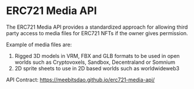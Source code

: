 # ERC721 Media API

The ERC721 Media API provides a standardized approach for allowing third party access to media files for ERC721 NFTs if the owner gives permission. 

Example of media files are:  
1. Rigged 3D models in VRM, FBX and GLB formats to be used in open worlds such as Cryptovoxels, Sandbox, Decentraland or Somnium  
1. 2D sprite sheets to use in 2D based worlds such as worldwideweb3

API Contract: https://meebitsdao.github.io/erc721-media-api/
